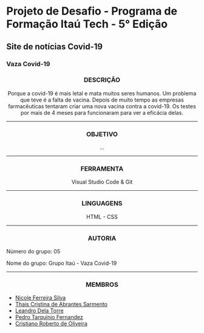 # Projeto de Desafio - Programa de Formação Itaú Tech - 5° Edição
## Site de notícias Covid-19
### Vaza Covid-19

<h3 align="center">
DESCRIÇÃO
</h3>

<p align="center">
Porque a covid-19 é mais letal e mata muitos seres humanos. Um problema que teve é a falta de vacina. Depois de muito tempo as empresas farmacêuticas tentaram criar uma nova vacina contra a covid-19. Os testes por mais de 4 meses para funcionaram para ver a eficácia delas.
</p>
<hr>

<h3 align="center">
OBJETIVO
</h3>

<p align="center">
...
</p>
  
<hr>
<h3 align="center">
FERRAMENTA
</h3>

<p align="center">
Visual Studio Code & Git
</p>
<hr>

<h3 align="center">
LINGUAGENS
</h3>

<p align="center">
HTML
- CSS
</p>
<hr>
  
<h3 align="center">
AUTORIA
</h3>

Número do grupo: 05

Nome do grupo: Grupo Itaú - Vaza Covid-19
<hr>
<h3 align="center">
MEMBROS
</h3>

- [Nicole Ferreira Silva](https://github.com/lefeani)
- [Thais Cristina de Abrantes Sarmento](https://github.com/ThaisCristiny86)
- [Leandro Dela Torre](https://github.com/Leodt85)
- [Pedro Tarquinio Fernandez](https://github.com/pedrotarquinio)
- [Cristiano Roberto de Oliveira](https://github.com/orc1272)
